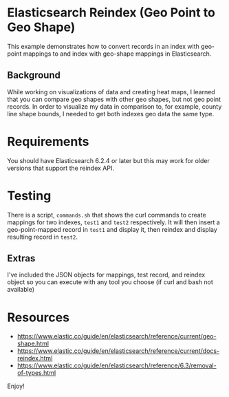 # Elasticsearch Reindex (Geo Point to Geo Shape)
This example demonstrates how to convert records in an index with geo-point mappings 
to and index with geo-shape mappings in Elasticsearch.

## Background
While working on visualizations of data and creating heat maps, I learned that 
you can compare geo shapes with other geo shapes, but not geo point records. In order 
to visualize my data in comparison to, for example, county line shape bounds, I needed 
to get both indexes geo data the same type.

# Requirements
You should have Elasticsearch 6.2.4 or later but this may work for older versions that 
support the reindex API.

# Testing
There is a script, `commands.sh` that shows the curl commands to create mappings for two 
indexes, `test1` and `test2` respectively. It will then insert a geo-point-mapped record in 
`test1` and display it, then reindex and display resulting record in `test2`.

## Extras
I've included the JSON objects for mappings, test record, and reindex object so you can 
execute with any tool you choose (if curl and bash not available)

# Resources
 * https://www.elastic.co/guide/en/elasticsearch/reference/current/geo-shape.html
 * https://www.elastic.co/guide/en/elasticsearch/reference/current/docs-reindex.html
 * https://www.elastic.co/guide/en/elasticsearch/reference/6.3/removal-of-types.html
 
Enjoy!
